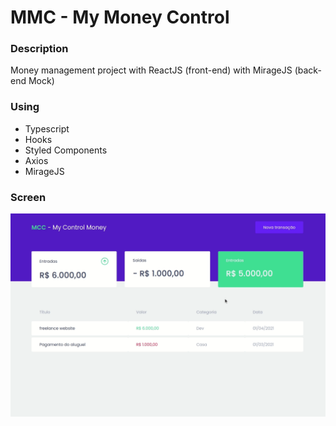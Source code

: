 # MMC - My Money Control

### Description

Money management project with ReactJS (front-end) with MirageJS (back-end Mock)

### Using

- Typescript
- Hooks
- Styled Components
- Axios
- MirageJS

### Screen

<img src="doc_assets/screen-record.gif" width="800" />
